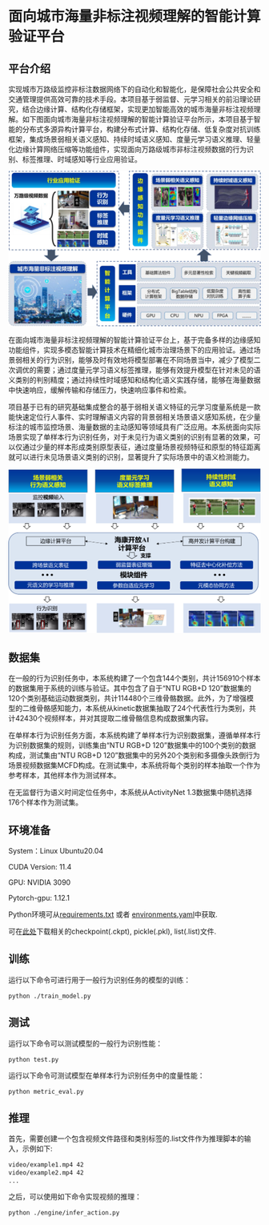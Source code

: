 # 面向城市海量非标注视频理解的智能计算验证平台

## 平台介绍

实现城市万路级监控非标注数据网络下的自动化和智能化，是保障社会公共安全和交通管理提供高效可靠的技术手段。本项目基于弱监督、元学习相关的前沿理论研究，结合边缘计算、结构化存储框架，实现更加智能高效的城市海量非标注视频理解。如下图面向城市海量非标注视频理解的智能计算验证平台所示，本项目基于智能的分布式多源异构计算平台，构建分布式计算、结构化存储、低复杂度对抗训练框架，集成场景弱相关语义感知、持续时域语义感知、度量元学习语义推理、轻量化边缘计算网络压缩等功能组件，实现面向万路级城市非标注视频数据的行为识别、标签推理、时域感知等行业应用验证。

![面向城市海量非标注视频理解的智能计算验证平台](resources/intelligent_computing_platform.png)

在面向城市海量非标注视频理解的智能计算验证平台上，基于完备多样的边缘感知功能组件，实现多模态智能计算技术在精细化城市治理场景下的应用验证。通过场景弱相关的行为识别，能够及时有效地将模型部署在不同场景当中，减少了模型二次调优的需要；通过度量元学习语义标签推理，能够有效提升模型在针对未见的语义类别的判别精度；通过持续性时域感知和结构化语义实践存储，能够在海量数据中快速响应，缓解传输和存储压力，快速响应事件和检索。

项目基于已有的研究基础集成整合的基于弱相关语义特征的元学习度量系统是一款能快速定位行人事件、实时理解语义内容的背景弱相关场景语义感知系统，在少量标注的城市监控场景、海量数据的主动感知等领域具有广泛应用。本系统面向实际场景实现了单样本行为识别任务，对于未见行为语义类别的识别有显著的效果，可以仅通过少量的样本形成类别原型表征，通过度量场景视频特征和原型的特征距离就可以进行未见场景语义类别的识别，显著提升了实际场景中的语义检测能力。

![行业应用验证框架](resources\industry_application_validation_framework.png)

## 数据集

在一般的行为识别任务中，本系统构建了一个包含144个类别，共计156910个样本的数据集用于系统的训练与验证。其中包含了自于“NTU RGB+D 120”数据集的120个类别基础运动数据类别，共计114480个三维骨骼数据。此外，为了增强模型的二维骨骼感知能力，本系统从kinetic数据集抽取了24个代表性行为类别，共计42430个视频样本，并对其提取二维骨骼信息构成数据集内容。

在单样本行为识别任务方面，本系统构建了单样本行为识别数据集，遵循单样本行为识别数据集的规则，训练集由“NTU RGB+D 120”数据集中的100个类别的数据构成，测试集由“NTU RGB+D 120”数据集中的另外20个类别和多摄像头跌倒行为场景视频数据集MCFD构成。在测试集中，本系统将每个类别的样本抽取一个作为参考样本，其他样本作为测试样本。

在无监督行为语义时间定位任务中，本系统从ActivityNet 1.3数据集中随机选择176个样本作为测试集。


## 环境准备

System：Linux Ubuntu20.04

CUDA Version: 11.4

GPU: NVIDIA 3090

Pytorch-gpu: 1.12.1


Python环境可从[requirements.txt](https://github.com/ZJUT-ERCISS/Meta-learning_Metric_System/blob/main/requirements.txt) 或者 [environments.yaml](https://github.com/ZJUT-ERCISS/Meta-learning_Metric_System/blob/main/environment.yaml)中获取. 


可在[此处](https://zjuteducn-my.sharepoint.com/:f:/g/personal/211122120051_zjut_edu_cn/EkTP-ovknK1No901VBEDGPYBJ_4qR9va-gEPhKomH7ydRw?e=aR2G2a)下载相关的checkpoint(.ckpt), pickle(.pkl), list(.list)文件.

## 训练

运行以下命令可进行用于一般行为识别任务的模型的训练：
```
python ./train_model.py
```

## 测试

运行以下命令可以测试模型的一般行为识别性能：
```
python test.py
```
运行以下命令可测试模型在单样本行为识别任务中的度量性能：
```
python metric_eval.py
```


## 推理

首先，需要创建一个包含视频文件路径和类别标签的.list文件作为推理脚本的输入，示例如下:
```
video/example1.mp4 42
video/example2.mp4 42
...
```

之后，可以使用如下命令实现视频的推理：

```
python ./engine/infer_action.py
```



